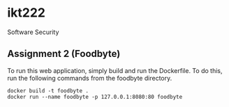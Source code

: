 # ikt222
Software Security 

## Assignment 2 (Foodbyte)
To run this web application, simply build and run the Dockerfile.
To do this, run the following commands from the foodbyte directory.
```shell
docker build -t foodbyte .
docker run --name foodbyte -p 127.0.0.1:8080:80 foodbyte
```